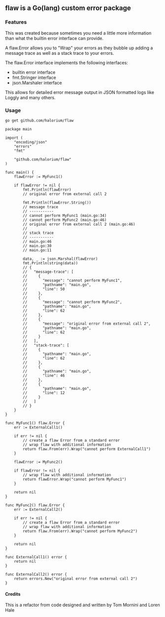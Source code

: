 ## flaw is a Go(lang) custom error package

### Features
This was created because sometimes you need a little more information than what
the builtin error interface can provide.

A flaw.Error allows you to "Wrap" your errors as they bubble up adding a message trace
as well as a stack trace to your errors.

The flaw.Error interface implements the following interfaces:
* builtin error interface
* fmt.Stringer interface
* json.Marshaler interface

This allows for detailed error message output in JSON formatted logs like
Loggly and many others.

### Usage
```
go get github.com/halorium/flaw
```

```
package main

import (
	"encoding/json"
	"errors"
	"fmt"

	"github.com/halorium/flaw"
)

func main() {
	flawError := MyFunc1()

	if flawError != nil {
		fmt.Println(flawError)
		// original error from external call 2

		fmt.Println(flawError.String())
		// message trace
		// -----------
		// cannot perform MyFunc1 (main.go:34)
		// cannot perform MyFunc2 (main.go:46)
		// original error from external call 2 (main.go:46)
		//
		// stack trace
		// -----------
		// main.go:46
		// main.go:30
		// main.go:11

		data, _ := json.Marshal(flawError)
		fmt.Println(string(data))
		// {
		//   "message-trace": [
		//     {
		//       "message": "cannot perform MyFunc1",
		//       "pathname": "main.go",
		//       "line": 50
		//     },
		//     {
		//       "message": "cannot perform MyFunc2",
		//       "pathname": "main.go",
		//       "line": 62
		//     },
		//     {
		//       "message": "original error from external call 2",
		//       "pathname": "main.go",
		//       "line": 62
		//     }
		//   ],
		//   "stack-trace": [
		//     {
		//       "pathname": "main.go",
		//       "line": 62
		//     },
		//     {
		//       "pathname": "main.go",
		//       "line": 46
		//     },
		//     {
		//       "pathname": "main.go",
		//       "line": 12
		//     }
		//   ]
		// }
	}
}

func MyFunc1() flaw.Error {
	err := ExternalCall1()

	if err != nil {
		// create a flaw Error from a standard error
		// wrap flaw with additional information
		return flaw.From(err).Wrap("cannot perform ExternalCall1")
	}

	flawError := MyFunc2()

	if flawError != nil {
		// wrap flaw with additional information
		return flawError.Wrap("cannot perform MyFunc1")
	}

	return nil
}

func MyFunc2() flaw.Error {
	err := ExternalCall2()

	if err != nil {
		// create a flaw Error from a standard error
		// wrap flaw with additional information
		return flaw.From(err).Wrap("cannot perform MyFunc2")
	}

	return nil
}

func ExternalCall1() error {
	return nil
}

func ExternalCall2() error {
	return errors.New("original error from external call 2")
}
```

#### Credits
This is a refactor from code designed and written by Tom Mornini and Loren Hale
